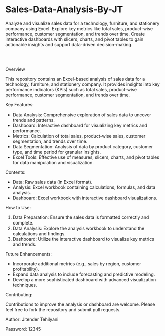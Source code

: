 # Sales-Data-Analysis-By-JT
Analyze and visualize sales data for a technology, furniture, and stationery company using Excel. Explore key metrics like total sales, product-wise performance, customer segmentation, and trends over time. Create interactive dashboards with slicers, charts, and pivot tables to gain actionable insights and support data-driven decision-making.

<br>
<br>
<p>Overview</p>
<p>This repository contains an Excel-based analysis of sales data for a technology, furniture, and stationery company. It provides insights into key performance indicators (KPIs) such as total sales, product-wise performance, customer segmentation, and trends over time.</p>

<p>Key Features:</p>
<ul>
<li>Data Analysis: Comprehensive exploration of sales data to uncover trends and patterns.</li>
<li>Dashboard: Interactive dashboard for visualizing key metrics and performance.</li>
<li>Metrics: Calculation of total sales, product-wise sales, customer segmentation, and trends over time.</li>
<li>Data Segmentation: Analysis of data by product category, customer type, and time period for granular insights.</li>
<li>Excel Tools: Effective use of measures, slicers, charts, and pivot tables for data manipulation and visualization.</li>
</ul>

<p>Contents:</p>
<ul>
<li>Data: Raw sales data (in Excel format).</li>
<li>Analysis: Excel workbook containing calculations, formulas, and data analysis.</li>
<li>Dashboard: Excel workbook with interactive dashboard visualizations.</li>
</ul>

<p>How to Use:</p>
<ol>
<li>Data Preparation: Ensure the sales data is formatted correctly and complete.</li>
<li>Data Analysis: Explore the analysis workbook to understand the calculations and findings.</li>
<li>Dashboard: Utilize the interactive dashboard to visualize key metrics and trends.</li>
</ol>

<p>Future Enhancements:</p>
<ul>
<li>Incorporate additional metrics (e.g., sales by region, customer profitability).</li>
<li>Expand data analysis to include forecasting and predictive modeling.</li>
<li>Develop a more sophisticated dashboard with advanced visualization techniques.</li>
</ul>

<p>Contributing:</p>
<p>Contributions to improve the analysis or dashboard are welcome. Please feel free to fork the repository and submit pull requests.</p>

<p>Author: Jitender Tehilyani</p>

<p>Password: 12345</p>
